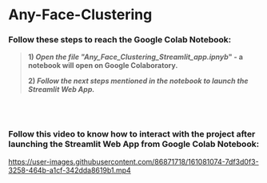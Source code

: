 # Any-Face-Clustering

### Follow these steps to reach the Google Colab Notebook:
> **1) *Open the file "Any_Face_Clustering_Streamlit_app.ipnyb*" - a notebook will open on Google Colaboratory.**
>
> **2) *Follow the next steps mentioned in the notebook to launch the Streamlit Web App.***

<br>
<br>

### Follow this video to know how to interact with the project after launching the Streamlit Web App from Google Colab Notebook:

https://user-images.githubusercontent.com/86871718/161081074-7df3d0f3-3258-464b-a1cf-342dda8619b1.mp4
